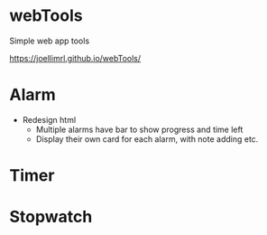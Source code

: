 # webTools
Simple web app tools

https://joellimrl.github.io/webTools/

# Alarm
- Redesign html 
  - Multiple alarms have bar to show progress and time left
  - Display their own card for each alarm, with note adding etc.

# Timer

# Stopwatch